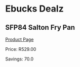 
# Ebucks Dealz
## SFP84 Salton Fry Pan
[Product Page](https://www.ebucks.com/web/shop/productSelected.do?prodId=894804662&catId=704983235)

Price: R529.00

Savings: 70.0


	